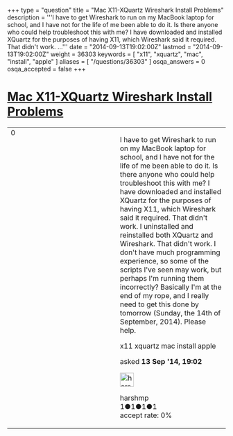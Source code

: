 +++
type = "question"
title = "Mac X11-XQuartz Wireshark Install Problems"
description = '''I have to get Wireshark to run on my MacBook laptop for school, and I have not for the life of me been able to do it. Is there anyone who could help troubleshoot this with me? I have downloaded and installed XQuartz for the purposes of having X11, which Wireshark said it required. That didn&#x27;t work. ...'''
date = "2014-09-13T19:02:00Z"
lastmod = "2014-09-13T19:02:00Z"
weight = 36303
keywords = [ "x11", "xquartz", "mac", "install", "apple" ]
aliases = [ "/questions/36303" ]
osqa_answers = 0
osqa_accepted = false
+++

<div class="headNormal">

# [Mac X11-XQuartz Wireshark Install Problems](/questions/36303/mac-x11-xquartz-wireshark-install-problems)

</div>

<div id="main-body">

<div id="askform">

<table id="question-table" style="width:100%;"><colgroup><col style="width: 50%" /><col style="width: 50%" /></colgroup><tbody><tr class="odd"><td style="width: 30px; vertical-align: top"><div class="vote-buttons"><div id="post-36303-score" class="post-score" title="current number of votes">0</div><div id="favorite-count" class="favorite-count"></div></div></td><td><div id="item-right"><div class="question-body"><p>I have to get Wireshark to run on my MacBook laptop for school, and I have not for the life of me been able to do it. Is there anyone who could help troubleshoot this with me? I have downloaded and installed XQuartz for the purposes of having X11, which Wireshark said it required. That didn't work. I uninstalled and reinstalled both XQuartz and Wireshark. That didn't work. I don't have much programming experience, so some of the scripts I've seen may work, but perhaps I'm running them incorrectly? Basically I'm at the end of my rope, and I really need to get this done by tomorrow (Sunday, the 14th of September, 2014). Please help.</p></div><div id="question-tags" class="tags-container tags">x11 xquartz mac install apple</div><div id="question-controls" class="post-controls"></div><div class="post-update-info-container"><div class="post-update-info post-update-info-user"><p>asked <strong>13 Sep '14, 19:02</strong></p><img src="https://secure.gravatar.com/avatar/94fdad831ce7eb0e5788af30642a47c1?s=32&amp;d=identicon&amp;r=g" class="gravatar" width="32" height="32" alt="harshmp&#39;s gravatar image" /><p>harshmp<br />
<span class="score" title="1 reputation points">1</span><span title="1 badges"><span class="badge1">●</span><span class="badgecount">1</span></span><span title="1 badges"><span class="silver">●</span><span class="badgecount">1</span></span><span title="1 badges"><span class="bronze">●</span><span class="badgecount">1</span></span><br />
<span class="accept_rate" title="Rate of the user&#39;s accepted answers">accept rate:</span> <span title="harshmp has no accepted answers">0%</span></p></div></div><div id="comments-container-36303" class="comments-container"></div><div id="comment-tools-36303" class="comment-tools"></div><div class="clear"></div><div id="comment-36303-form-container" class="comment-form-container"></div><div class="clear"></div></div></td></tr></tbody></table>

</div>

</div>

